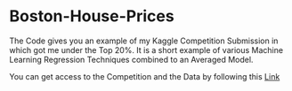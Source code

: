 # Boston-House-Prices

The Code gives you an example of my Kaggle Competition Submission in which got me under the Top 20%.
It is a short example of various Machine Learning Regression Techniques combined to an Averaged Model.

You can get access to the Competition and the Data by following this <a href="https://www.kaggle.com/c/house-prices-advanced-regression-techniques/overview" strong>Link</strong>
